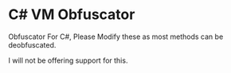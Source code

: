 # C# VM Obfuscator

Obfuscator For C#, Please Modify these as most methods can be deobfuscated. 

I will not be offering support for this.
